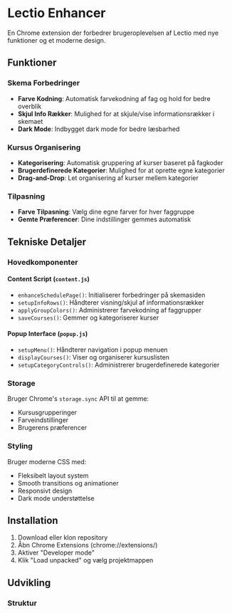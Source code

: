 # Lectio Enhancer

En Chrome extension der forbedrer brugeroplevelsen af Lectio med nye funktioner og et moderne design.

## Funktioner

### Skema Forbedringer

- **Farve Kodning**: Automatisk farvekodning af fag og hold for bedre overblik
- **Skjul Info Rækker**: Mulighed for at skjule/vise informationsrækker i skemaet
- **Dark Mode**: Indbygget dark mode for bedre læsbarhed

### Kursus Organisering

- **Kategorisering**: Automatisk gruppering af kurser baseret på fagkoder
- **Brugerdefinerede Kategorier**: Mulighed for at oprette egne kategorier
- **Drag-and-Drop**: Let organisering af kurser mellem kategorier

### Tilpasning

- **Farve Tilpasning**: Vælg dine egne farver for hver faggruppe
- **Gemte Præferencer**: Dine indstillinger gemmes automatisk

## Tekniske Detaljer

### Hovedkomponenter

#### Content Script (`content.js`)

- `enhanceSchedulePage()`: Initialiserer forbedringer på skemasiden
- `setupInfoRows()`: Håndterer visning/skjul af informationsrækker
- `applyGroupColors()`: Administrerer farvekodning af faggrupper
- `saveCourses()`: Gemmer og kategoriserer kurser

#### Popup Interface (`popup.js`)

- `setupMenu()`: Håndterer navigation i popup menuen
- `displayCourses()`: Viser og organiserer kursuslisten
- `setupCategoryControls()`: Administrerer brugerdefinerede kategorier

### Storage

Bruger Chrome's `storage.sync` API til at gemme:

- Kursusgrupperinger
- Farveindstillinger
- Brugerens præferencer

### Styling

Bruger moderne CSS med:

- Fleksibelt layout system
- Smooth transitions og animationer
- Responsivt design
- Dark mode understøttelse

## Installation

1. Download eller klon repository
2. Åbn Chrome Extensions (chrome://extensions/)
3. Aktiver "Developer mode"
4. Klik "Load unpacked" og vælg projektmappen

## Udvikling

### Struktur
